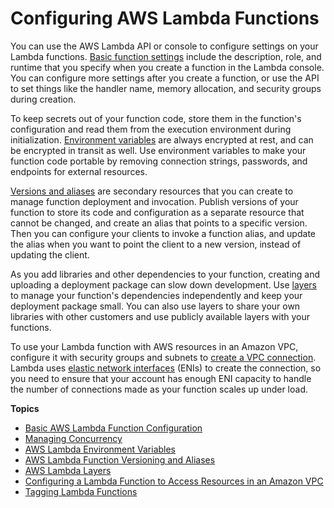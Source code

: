 # Configuring AWS Lambda Functions<a name="lambda-configuration"></a>

You can use the AWS Lambda API or console to configure settings on your Lambda functions\. [Basic function settings](resource-model.md) include the description, role, and runtime that you specify when you create a function in the Lambda console\. You can configure more settings after you create a function, or use the API to set things like the handler name, memory allocation, and security groups during creation\.

To keep secrets out of your function code, store them in the function's configuration and read them from the execution environment during initialization\. [Environment variables](env_variables.md) are always encrypted at rest, and can be encrypted in transit as well\. Use environment variables to make your function code portable by removing connection strings, passwords, and endpoints for external resources\.

[Versions and aliases](versioning-aliases.md) are secondary resources that you can create to manage function deployment and invocation\. Publish versions of your function to store its code and configuration as a separate resource that cannot be changed, and create an alias that points to a specific version\. Then you can configure your clients to invoke a function alias, and update the alias when you want to point the client to a new version, instead of updating the client\.

As you add libraries and other dependencies to your function, creating and uploading a deployment package can slow down development\. Use [layers](configuration-layers.md) to manage your function's dependencies independently and keep your deployment package small\. You can also use layers to share your own libraries with other customers and use publicly available layers with your functions\.

To use your Lambda function with AWS resources in an Amazon VPC, configure it with security groups and subnets to [create a VPC connection](vpc.md)\. Lambda uses [elastic network interfaces](https://docs.aws.amazon.com/vpc/latest/userguide/VPC_ElasticNetworkInterfaces.html) \(ENIs\) to create the connection, so you need to ensure that your account has enough ENI capacity to handle the number of connections made as your function scales up under load\.

**Topics**
+ [Basic AWS Lambda Function Configuration](resource-model.md)
+ [Managing Concurrency](concurrent-executions.md)
+ [AWS Lambda Environment Variables](env_variables.md)
+ [AWS Lambda Function Versioning and Aliases](versioning-aliases.md)
+ [AWS Lambda Layers](configuration-layers.md)
+ [Configuring a Lambda Function to Access Resources in an Amazon VPC](vpc.md)
+ [Tagging Lambda Functions](tagging.md)